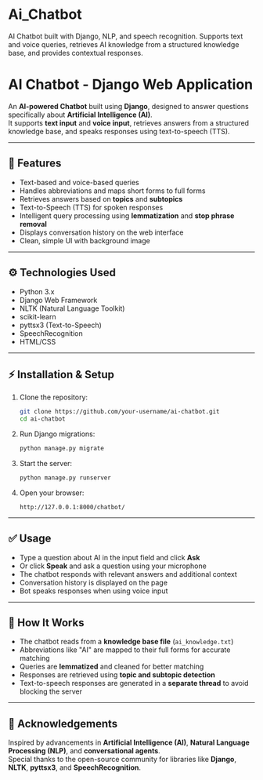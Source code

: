 # Ai_Chatbot
AI Chatbot built with Django, NLP, and speech recognition. Supports text and voice queries, retrieves AI knowledge from a structured knowledge base, and provides contextual responses.
# AI Chatbot - Django Web Application

An **AI-powered Chatbot** built using **Django**, designed to answer questions specifically about **Artificial Intelligence (AI)**.  
It supports **text input** and **voice input**, retrieves answers from a structured knowledge base, and speaks responses using text-to-speech (TTS).

---

## 🚀 Features

- Text-based and voice-based queries
- Handles abbreviations and maps short forms to full forms
- Retrieves answers based on **topics** and **subtopics**
- Text-to-Speech (TTS) for spoken responses
- Intelligent query processing using **lemmatization** and **stop phrase removal**
- Displays conversation history on the web interface
- Clean, simple UI with background image

---

## ⚙️ Technologies Used

- Python 3.x
- Django Web Framework
- NLTK (Natural Language Toolkit)
- scikit-learn
- pyttsx3 (Text-to-Speech)
- SpeechRecognition
- HTML/CSS

---

## ⚡ Installation & Setup

1. Clone the repository:
    ```bash
    git clone https://github.com/your-username/ai-chatbot.git
    cd ai-chatbot
    ```

2. Run Django migrations:
    ```bash
    python manage.py migrate
    ```

3. Start the server:
    ```bash
    python manage.py runserver
    ```

4. Open your browser:
    ```
    http://127.0.0.1:8000/chatbot/
    ```

---

## ✅ Usage

- Type a question about AI in the input field and click **Ask**
- Or click **Speak** and ask a question using your microphone
- The chatbot responds with relevant answers and additional context
- Conversation history is displayed on the page
- Bot speaks responses when using voice input

---

## 🌟 How It Works

- The chatbot reads from a **knowledge base file** (`ai_knowledge.txt`)
- Abbreviations like "AI" are mapped to their full forms for accurate matching
- Queries are **lemmatized** and cleaned for better matching
- Responses are retrieved using **topic and subtopic detection**
- Text-to-speech responses are generated in a **separate thread** to avoid blocking the server

---

## 🌟 Acknowledgements

Inspired by advancements in **Artificial Intelligence (AI)**, **Natural Language Processing (NLP)**, and **conversational agents**.  
Special thanks to the open-source community for libraries like **Django**, **NLTK**, **pyttsx3**, and **SpeechRecognition**.

